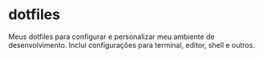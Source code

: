 # dotfiles
Meus dotfiles para configurar e personalizar meu ambiente de desenvolvimento. Inclui configurações para terminal, editor, shell e outros.

